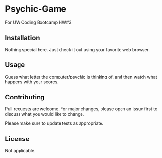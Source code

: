 # Psychic-Game
For UW Coding Bootcamp HW#3

## Installation

Nothing special here.  Just check it out using your favorite web browser.

## Usage

Guess what letter the computer/psychic is thinking of, and then watch what happens with your scores.

## Contributing
Pull requests are welcome. For major changes, please open an issue first to discuss what you would like to change.

Please make sure to update tests as appropriate.

## License
Not applicable.